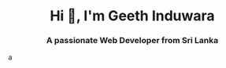 <h1 align="center">Hi 👋, I'm Geeth Induwara</h1>
<h3 align="center">A passionate Web Developer from Sri Lanka</h3>

a
